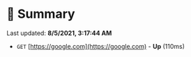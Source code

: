 # 📖 Summary
Last updated: **8/5/2021, 3:17:44 AM**

- `GET` [https://google.com](https://google.com) - **Up** (110ms)
